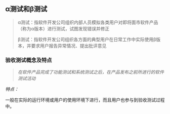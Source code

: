 ## α测试和β测试

>α测试：指软件开发公司组织内部人员模拟各类用户对即将面市软件产品（称为α版本）进行测试，试图发现错误并修正
>
>β测试：指软件开发公司组织各方面的典型用户在日常工作中实际使用β版本，并要求用户报告异常情况、提出批评意见

### 验收测试概念及特点

> *在软件产品完成了功能测试和系统测试之后，在产品发布之前所进行的软件测试活动*

*特点：*

一般在实际的运行环境或用户的使用环境下进行，而且用户也参与到验收测试过程中。

